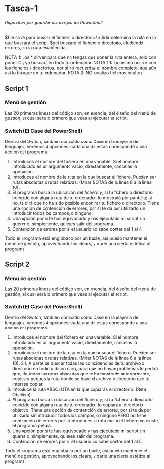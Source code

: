 # Tasca-1
###### Repositori per guardar els scripts de PowerShell

$file sirve para buscar el fichero o directorio.\n 
$dir determina la ruta en la que buscará el script.
$gci buscará el fichero o directorio, eludiendo errores, en la ruta establecida.

NOTA 1: Los * sirven para que no tengas que poner la ruta entera, solo con poner C:\ ya buscará en todo tu ordenador.
NOTA 1.1: Lo mismo ocurre con los ficheros / directorios, por si no recuerdas el nombre completo, que aún así lo busque en tu ordenador.
NOTA 2: NO localiza ficheros ocultos.

## Script 1

### Menú de gestión

Las 20 primeras líneas del código son, en esencia, del diseño del menú de gestión, el cual será lo primero que veas al ejecutar el script.

### Switch (El Case del PowerShell)

Dentro del Switch, también conocido como Case en la mayoría de lenguajes, veremos 4 opciones; cada una de estas corresponde a una acción del programa.
1. Introduces el nombre del fichero en una variable. Si el nombre introducido es un argumento vacío, directamente, cancelas la operación.
2. Introduces el nombre de la ruta en la que buscar el fichero. Pueden ser rutas absolutas o rutas relativas. (Mirar NOTAS de la línea 8 a la línea 10).
3. El programa busca la ubicación del fichero y, si tu fichero o directorio coincide con alguna ruta de tu ordenador, lo mostrará por pantalla; si no, te dirá que no ha sido posible encontrar tu fichero o directorio. Tiene una opción de contención de errores, por si te da por utilizarlo sin introducir todos los campos, o ninguno.
4. Una opción por si te has equivocado y has ejecutado mi script sin querer o, simplemente, quieres salir del programa.
5. Contención de errores por si el usuario no sabe contar del 1 al 4.

Todo el programa está englobado por un bucle, así puedo mantener el menú de gestión, aprovechando los clears, y darle una cierta estética al programa.

## Script 2

### Menú de gestión

Las 20 primeras líneas del código son, en esencia, del diseño del menú de gestión, el cual será lo primero que veas al ejecutar el script.

### Switch (El Case del PowerShell)

Dentro del Switch, también conocido como Case en la mayoría de lenguajes, veremos 4 opciones; cada una de estas corresponde a una acción del programa.
1. Introduces el nombre del fichero en una variable. Si el nombre introducido es un argumento vacío, directamente, cancelas la operación.
2. Introduces el nombre de la ruta en la que buscar el fichero. Pueden ser rutas absolutas o rutas relativas. (Mirar NOTAS de la línea 8 a la línea 10).
2.1. A parte de buscar todas las coincidencias de tu archivo o directorio en todo tu disco duro, para que no hayan problemas te pedirá que, de todas las rutas absolutas que te ha mostrado anteriormente, copies y pegues la ruta donde se haye el archivo o directorio que te interesa copiar.
3. Introduce la ruta ABSOLUTA en la que copiarás el directorio. (Ruta Objetivo).
4. El programa busca la ubicación del fichero y, si tu fichero o directorio coincide con alguna ruta de tu ordenador, lo copiará al directorio objetivo. Tiene una opción de contención de errores, por si te da por utilizarlo sin introducir todos los campos, o ninguno PERO no tiene contención de errores por si introduces la ruta mal o el fichero no existe, el programa petará.
5. Una opción por si te has equivocado y has ejecutado mi script sin querer o, simplemente, quieres salir del programa.
6. Contención de errores por si el usuario no sabe contar del 1 al 5.

Todo el programa está englobado por un bucle, así puedo mantener el menú de gestión, aprovechando los clears, y darle una cierta estética al programa.
